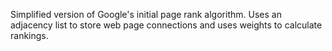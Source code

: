 Simplified version of Google's initial page rank algorithm. Uses an adjacency list to store web page connections and uses weights to calculate rankings.
